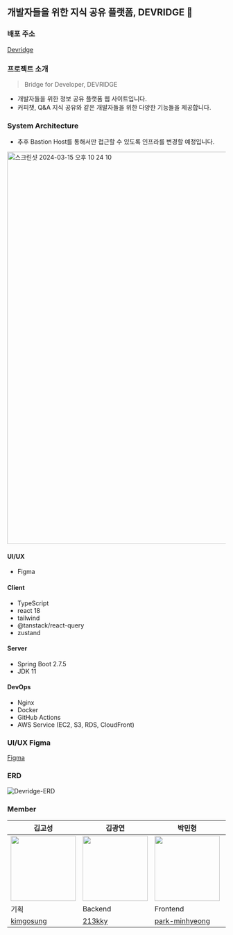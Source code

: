 ## 개발자들을 위한 지식 공유 플랫폼, DEVRIDGE 🌁

### 배포 주소
[Devridge](https://devridge-client.vercel.app/)

### 프로젝트 소개
> Bridge for Developer, DEVRIDGE
>
* 개발자들을 위한 정보 공유 플랫폼 웹 사이트입니다.
* 커피챗, Q&A 지식 공유와 같은 개발자들을 위한 다양한 기능들을 제공합니다.
### System Architecture
* 추후 Bastion Host를 통해서만 접근할 수 있도록 인프라를 변경할 예정입니다.
<img width="904" alt="스크린샷 2024-03-15 오후 10 24 10" src="https://github.com/devridge-team-project/.github/assets/96467030/acc4d4d5-bd7f-4b1d-ab35-23a71d9e0196"/>  

#### UI/UX
- Figma
#### Client
- TypeScript
- react 18
- tailwind
- @tanstack/react-query
- zustand
#### Server
- Spring Boot 2.7.5
- JDK 11
#### DevOps
- Nginx
- Docker
- GitHub Actions
- AWS Service (EC2, S3, RDS, CloudFront)

### UI/UX Figma
[Figma](https://www.figma.com/file/IG4hQCAtRTlaA400YX1ba5/Devrigde-Project?type=design&node-id=0-1&mode=design&t=6XUd7k4prHVdAdcX-0)

### ERD
![Devridge-ERD](https://github.com/devridge-team-project/.github/assets/96467030/53418a5a-08ff-4a57-8005-2b866584beae)

### Member
| 김고성 | 김광연 | 박민형 | 유희진 | 정윤조 | 하정수 |
| ---| --- | --- | --- | --- | --- |
| <img width="150px" src="https://avatars.githubusercontent.com/u/121794841?v=4" /> | <img width="150px" src="https://avatars.githubusercontent.com/u/108410827?s=400&v=4" /> | <img width="150px" src="https://avatars.githubusercontent.com/u/105710796?v=4" /> | <img width="150px" src="https://avatars.githubusercontent.com/u/96467030?v=4" /> |  <img width="150px" src="https://avatars.githubusercontent.com/u/89414343?v=4" /> | <img width="150px" src="https://avatars.githubusercontent.com/u/56336436?v=4" /> |
| 기획 | Backend | Frontend | Backend, DevOps | Frontend | Backend |
| [kimgosung](https://github.com/kimgosung) | [213kky](https://github.com/213kky) | [park-minhyeong](https://github.com/park-minhyeong) | [yu-heejin](https://github.com/yu-heejin) | [jyj1111](https://github.com/jyj1111)  | [Jungsu-lilly](https://github.com/Jungsu-lilly) |
